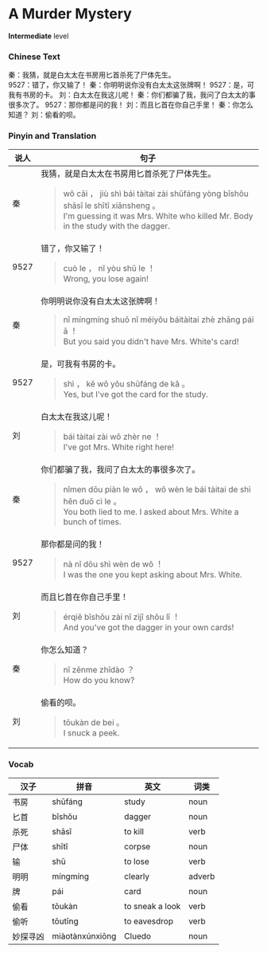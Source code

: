 # A Murder Mystery
**Intermediate** level
### Chinese Text
秦：我猜，就是白太太在书房用匕首杀死了尸体先生。<br />9527：错了，你又输了！
秦：你明明说你没有白太太这张牌啊！
9527：是，可我有书房的卡。
刘：白太太在我这儿呢！
秦：你们都骗了我，我问了白太太的事很多次了。
9527：那你都是问的我！
刘：而且匕首在你自己手里！
秦：你怎么知道？
刘：偷看的呗。

### Pinyin and Translation
|说人|句子|
|----|----|
|秦|我猜，就是白太太在书房用匕首杀死了尸体先生。<blockquote>wǒ cāi ， jiù shì bái tàitai zài shūfáng yòng bǐshǒu shāsǐ le shītǐ xiānsheng 。<br />I'm guessing it was Mrs. White who killed Mr. Body in the study with the dagger.</blockquote>|
|9527|错了，你又输了！<blockquote>cuò le ， nǐ yòu shū le ！<br />Wrong, you lose again!</blockquote>|
|秦|你明明说你没有白太太这张牌啊！<blockquote>nǐ míngmíng shuō nǐ méiyǒu báitàitai zhè zhāng pái ā ！<br />But you said you didn't have Mrs. White's card!</blockquote>|
|9527|是，可我有书房的卡。<blockquote>shì ， kě wǒ yǒu shūfáng de kǎ 。<br />Yes, but I've got the card for the study.</blockquote>|
|刘|白太太在我这儿呢！<blockquote>bái tàitai zài wǒ zhèr ne ！<br />I've got Mrs. White right here!</blockquote>|
|秦|你们都骗了我，我问了白太太的事很多次了。<blockquote>nǐmen dōu piàn le wǒ ， wǒ wèn le bái tàitai de shì hěn duō cì le 。<br />You both lied to me. I asked about Mrs. White a bunch of times.</blockquote>|
|9527|那你都是问的我！<blockquote>nà nǐ dōu shì wèn de wǒ ！<br />I was the one you kept asking about Mrs. White.</blockquote>|
|刘|而且匕首在你自己手里！<blockquote>érqiě bǐshǒu zài nǐ zìjǐ shǒu lǐ ！<br />And you've got the dagger in your own cards!</blockquote>|
|秦|你怎么知道？<blockquote>nǐ zěnme zhīdào ？<br />How do you know?</blockquote>|
|刘|偷看的呗。<blockquote>tōukàn de bei 。<br />I snuck a peek.</blockquote>|
### Vocab
|汉子|拼音|英文|词类|
|----|----|----|----|
|书房|shūfáng|study|noun|
|匕首|bǐshǒu|dagger|noun|
|杀死|shāsǐ|to kill|verb|
|尸体|shītǐ|corpse|noun|
|输|shū|to lose|verb|
|明明|míngmíng|clearly|adverb|
|牌|pái|card|noun|
|偷看|tōukàn|to sneak a look|verb|
|偷听|tōutīng|to eavesdrop|verb|
|妙探寻凶|miàotànxúnxiōng|Cluedo|noun|